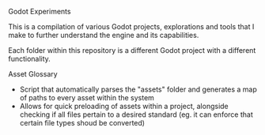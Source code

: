 Godot Experiments

This is a compilation of various Godot projects, explorations and tools that I make to further understand the engine and its capabilities.

Each folder within this repository is a different Godot project with a different functionality.

Asset Glossary
- Script that automatically parses the "assets" folder and generates a map of paths to every asset within the system
- Allows for quick preloading of assets within a project, alongside checking if all files pertain to a desired standard (eg. it can enforce that certain file types shoud be converted)
